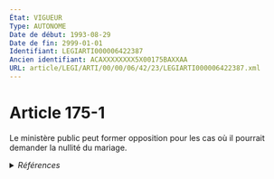 ```yaml
---
État: VIGUEUR
Type: AUTONOME
Date de début: 1993-08-29
Date de fin: 2999-01-01
Identifiant: LEGIARTI000006422387
Ancien identifiant: ACAXXXXXXXX5X00175BAXXAA
URL: article/LEGI/ARTI/00/00/06/42/23/LEGIARTI000006422387.xml
---
```


<h1>Article 175-1</h1>

Le ministère public peut former opposition pour les cas où il pourrait demander
la nullité du mariage.


<details>
  <summary><em>Références</em></summary>

  <h2>Articles faisant référence à l'article</h2>
  
  <ul>
    <li>
      <a href="https://legal.tricoteuses.fr//redirection/LEGIARTI000006657280?vers=git&vers=legifrance">LOI n° 93-1027 du 24 août 1993 relative à la maîtrise de l'immigration et aux conditions d'entrée, d'accueil et de séjour des étrangers en France - article 31 ENTIEREMENT_MODIF</a> CREATION cible
    </li>
  </ul>
  
  <h2>Références faites par l'article</h2>
  
  <ul>
    <li>
      CODIFICATION source Loi 1803-03-14
    </li>
    <li>
      1993-08-24 CREATION source <a href="https://legal.tricoteuses.fr//redirection/LEGIARTI000006657280?vers=git&vers=legifrance">LOI n° 93-1027 du 24 août 1993 relative à la maîtrise de l'immigration et aux conditions d'entrée, d'accueil et de séjour des étrangers en France - article 31 ENTIEREMENT_MODIF</a>
    </li>
  </ul>
</details>

